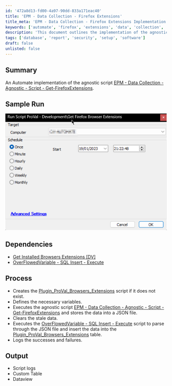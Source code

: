 ```yaml
---
id: '472a8d13-fd00-4a97-90dd-833a171eac40'
title: 'EPM - Data Collection - Firefox Extensions'
title_meta: 'EPM - Data Collection - Firefox Extensions Implementation'
keywords: ['automate', 'firefox', 'extensions', 'data', 'collection', 'json', 'sql', 'logging']
description: 'This document outlines the implementation of the agnostic script for collecting data on Firefox extensions within ConnectWise Automate. It details the dependencies, process steps, and the expected output including script logs and a custom table.'
tags: ['database', 'report', 'security', 'setup', 'software']
draft: false
unlisted: false
---
```


## Summary

An Automate implementation of the agnostic script [EPM - Data Collection - Agnostic - Script - Get-FirefoxExtensions](<../../powershell/Get-FirefoxExtensions.md>).

## Sample Run

![Sample Run](../../../static/img/Get-Firefox-Browser-Extensions/image_1.png)

## Dependencies

- [Get Installed Browsers Extensions [DV]](<./Get Installed Browsers Extensions DV.md>)
- [OverFlowedVariable - SQL Insert - Execute](<./OverFlowedVariable - SQL Insert - Execute.md>)

## Process

- Creates the [Plugin_ProVal_Browsers_Extensions](<../tables/Plugin_ProVal_Browsers_Extensions.md>) script if it does not exist.
- Defines the necessary variables.
- Executes the agnostic script [EPM - Data Collection - Agnostic - Script - Get-FirefoxExtensions](<../../powershell/Get-FirefoxExtensions.md>) and stores the data into a JSON file.
- Clears the stale data.
- Executes the [OverFlowedVariable - SQL Insert - Execute](<./OverFlowedVariable - SQL Insert - Execute.md>) script to parse through the JSON file and insert the data into the [Plugin_ProVal_Browsers_Extensions](<../tables/Plugin_ProVal_Browsers_Extensions.md>) table.
- Logs the successes and failures.

## Output

- Script logs
- Custom Table
- Dataview

